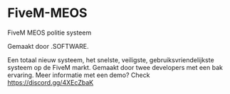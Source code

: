 # FiveM-MEOS
FiveM MEOS politie systeem

Gemaakt door .SOFTWARE.

Een totaal nieuw systeem, het snelste, veiligste, gebruiksvriendelijkste systeem op de FiveM markt. Gemaakt door twee developers met een bak ervaring. Meer informatie met een demo? Check https://discord.gg/4XEcZbaK
